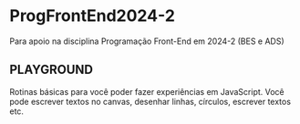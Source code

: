# ProgFrontEnd2024-2
Para apoio na disciplina Programação Front-End em 2024-2 (BES e ADS)

## PLAYGROUND
Rotinas básicas para você poder fazer experiências em JavaScript. Você pode escrever textos no canvas, desenhar linhas, círculos, escrever textos etc.
